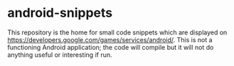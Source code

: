 # android-snippets

This repository is the home for small code snippets which are displayed on https://developers.google.com/games/services/android/.  This is not a functioning Android application; the code will compile but it will not do anything useful or interesting if run.
